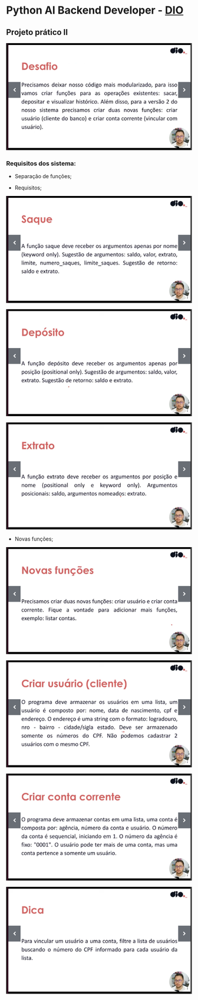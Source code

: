 # Python AI Backend Developer - [DIO](https://www.dio.me/bootcamp/coding-future-vivo-python-ai-backend-developer)

## Projeto prático II

![Desafio](img/desafio2/desafio.png "Desafio")

### Requisitos dos sistema:
* Separação de funções;


* Requisitos;

![Operação Saque](img/desafio2/saque.png "saque")

![Operação deposito](img/desafio2/deposito.png "deposito")

![Operação Extrato](img/desafio2/extrato.png "extrato")

* Novas funções;

![Novas Funções](img/desafio2/novas_funcoes.png "n_função")

![Cadastro de cliente](img/desafio2/criar_cliente.png "cliente")

![Cadastro de CC](img/desafio2/criar_cc.png "conta")

![Dica](img/desafio2/dica.png "dica")